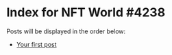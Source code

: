 # Index for NFT World #4238
Posts will be displayed in the order below:

- [Your first post](./001-first.md)

